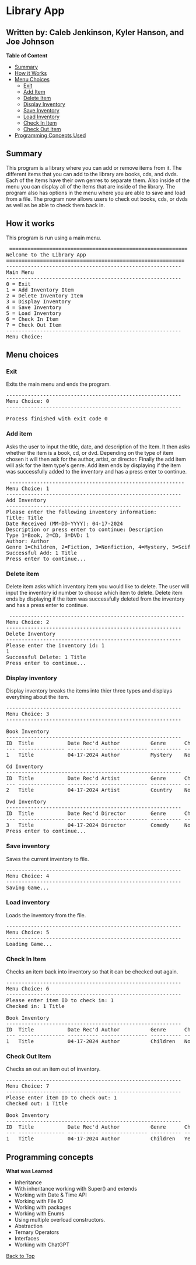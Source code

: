 # Library App
## Written by: Caleb Jenkinson, Kyler Hanson, and Joe Johnson

<b>Table of Content</b>
- [Summary](#summary)
- [How it Works](#how-it-works)
- [Menu Choices](#menu-choices)
  - [Exit](#exit)
  - [Add Item](#add-item)
  - [Delete Item](#delete-item)
  - [Display Inventory](#display-inventory)
  - [Save Inventory](#save-inventory)
  - [Load Inventory](#load-inventory)
  - [Check In Item](#check-in-item)
  - [Check Out Item](#check-out-item)
- [Programming Concepts Used](#programming-concepts)

## Summary
This program is a library where you can add or remove items from it. The different items that you can add to the library are books, cds, and dvds.
Each of the items have their own genres to separate them. Also inside of the menu you can display all of the items that are inside of the library. 
The program also has options in the menu where you are able to save and load from a file. The program now allows users to check out books, cds, or
dvds as well as be able to check them back in.

## How it works
This program is run using a main menu.
<pre>
 ==========================================================
Welcome to the Library App
==========================================================
---------------------------------------------------------
Main Menu
---------------------------------------------------------
0 = Exit
1 = Add Inventory Item
2 = Delete Inventory Item
3 = Display Inventory
4 = Save Inventory
5 = Load Inventory
6 = Check In Item
7 = Check Out Item
---------------------------------------------------------
Menu Choice: 
</pre>

## Menu choices
### Exit
Exits the main menu and ends the program.
<pre>
---------------------------------------------------------
Menu Choice: 0
---------------------------------------------------------

Process finished with exit code 0
</pre>

### Add item
Asks the user to input the title, date, and description of the Item. It then asks whether the item is a book, cd, or dvd. Depending on the type of
item chosen it will then ask for the author, artist, or director. Finally the add item will ask for the item  type's genre. Add item ends by 
displaying if the item was successfully added to the inventory and has a press enter to continue.
<pre>
 ---------------------------------------------------------
Menu Choice: 1
---------------------------------------------------------
Add Inventory
---------------------------------------------------------
Please enter the following inventory information:
Title: Title
Date Received (MM-DD-YYYY): 04-17-2024
Description or press enter to continue: Description
Type 1=Book, 2=CD, 3=DVD: 1
Author: Author
Genre 1=Children, 2=Fiction, 3=Nonfiction, 4=Mystery, 5=Scifi, 6=Romance: 2
Successful Add: 1 Title
Press enter to continue...
</pre>

### Delete item
Delete item asks which inventory item you would like to delete. The user will input the inventory id number to choose which item to delete. Delete 
item ends by displaying if the item was successfully deleted from the inventory and has a press enter to continue.
<pre>
 ---------------------------------------------------------
Menu Choice: 2
---------------------------------------------------------
Delete Inventory
---------------------------------------------------------
Please enter the inventory id: 1
1
Successful Delete: 1 Title
Press enter to continue...
</pre>

### Display inventory
Display inventory breaks the items into thier three types and displays everything about the item. 
<pre>
---------------------------------------------------------
Menu Choice: 3
---------------------------------------------------------

Book Inventory
---------------------------------------------------------
ID  Title           Date Rec'd Author          Genre      Checked Out?
--- --------------- ---------- --------------- ---------- ------------
1   Title           04-17-2024 Author          Mystery    No    

Cd Inventory
---------------------------------------------------------
ID  Title           Date Rec'd Artist          Genre      Checked Out?
--- --------------- ---------- --------------- ---------- ------------
2   Title           04-17-2024 Artist          Country    No    

Dvd Inventory
---------------------------------------------------------
ID  Title           Date Rec'd Director        Genre      Checked Out?
--- --------------- ---------- --------------- ---------- ------------
3   Title           04-17-2024 Director        Comedy     No            
Press enter to continue...
</pre>

### Save inventory
Saves the current inventory to file.
<pre>
---------------------------------------------------------
Menu Choice: 4
---------------------------------------------------------
Saving Game...
</pre>

### Load inventory
Loads the inventory from the file.
<pre>
---------------------------------------------------------
Menu Choice: 5
---------------------------------------------------------
Loading Game...
</pre>

### Check In Item
Checks an item back into inventory so that it can be checked out again.
<pre>
---------------------------------------------------------
Menu Choice: 6
---------------------------------------------------------
Please enter item ID to check in: 1
Checked in: 1 Title

Book Inventory
---------------------------------------------------------
ID  Title           Date Rec'd Author          Genre      Checked Out?
--- --------------- ---------- --------------- ---------- ------------
1   Title           04-17-2024 Author          Children   No
</pre>

### Check Out Item
Checks an out an item out of inventory.
<pre>
---------------------------------------------------------
Menu Choice: 7
---------------------------------------------------------
Please enter item ID to check out: 1
Checked out: 1 Title

Book Inventory
---------------------------------------------------------
ID  Title           Date Rec'd Author          Genre      Checked Out?
--- --------------- ---------- --------------- ---------- ------------
1   Title           04-17-2024 Author          Children   Yes
</pre>

## Programming concepts
**What was Learned**
  * Inheritance
  * With inheritance working with Super() and extends
  * Working with Date & Time API
  * Working with File IO
  * Working with packages
  * Working with Enums
  * Using multiple overload constructors.
  * Abstraction
  * Ternary Operators
  * Interfaces
  * Working with ChatGPT


[Back to Top](#library-app)
